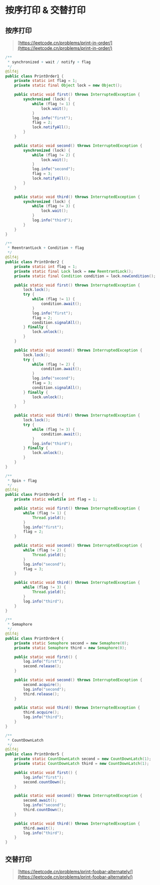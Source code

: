 # 按序打印 & 交替打印
## 按序打印
> [https://leetcode.cn/problems/print-in-order/](https://leetcode.cn/problems/print-in-order/)


<CodeGroup>
<CodeGroupItem title="Ans1" >

```java
/**
 * synchronized + wait / notify + flag
 */
@Slf4j
public class PrintOrder1 {
    private static int flag = 1;
    private static final Object lock = new Object();

    public static void first() throws InterruptedException {
        synchronized (lock) {
            while (flag != 1) {
                lock.wait();
            }
            log.info("first");
            flag = 2;
            lock.notifyAll();
        }
    }

    public static void second() throws InterruptedException {
        synchronized (lock) {
            while (flag != 2) {
                lock.wait();
            }
            log.info("second");
            flag = 3;
            lock.notifyAll();
        }
    }

    public static void third() throws InterruptedException {
        synchronized (lock) {
            while (flag != 3) {
                lock.wait();
            }
            log.info("third");
        }
    }
}

```
</CodeGroupItem>

<CodeGroupItem title="Ans2">

```java
/**
 * ReentrantLock + Condition + flag
 */
@Slf4j
public class PrintOrder2 {
    private static int flag = 1;
    private static final Lock lock = new ReentrantLock();
    private static final Condition condition = lock.newCondition();

    public static void first() throws InterruptedException {
        lock.lock();
        try {
            while (flag != 1) {
                condition.await();
            }
            log.info("first");
            flag = 2;
            condition.signalAll();
        } finally {
            lock.unlock();
        }
    }

    public static void second() throws InterruptedException {
        lock.lock();
        try {
            while (flag != 2) {
                condition.await();
            }
            log.info("second");
            flag = 3;
            condition.signalAll();
        } finally {
            lock.unlock();
        }
    }

    public static void third() throws InterruptedException {
        lock.lock();
        try {
            while (flag != 3) {
                condition.await();
            }
            log.info("third");
        } finally {
            lock.unlock();
        }
    }
}

```
</CodeGroupItem>

<CodeGroupItem title="Ans3">

```java
/**
 * Spin + flag
 */
@Slf4j
public class PrintOrder3 {
    private static volatile int flag = 1;

    public static void first() throws InterruptedException {
        while (flag != 1) {
            Thread.yield();
        }
        log.info("first");
        flag = 2;
    }

    public static void second() throws InterruptedException {
        while (flag != 2) {
            Thread.yield();
        }
        log.info("second");
        flag = 3;
    }

    public static void third() throws InterruptedException {
        while (flag != 3) {
            Thread.yield();
        }
        log.info("third");
    }
}
```
</CodeGroupItem>

<CodeGroupItem title="Ans4">

```java
/**
 * Semaphore
 */
@Slf4j
public class PrintOrder4 {
    private static Semaphore second = new Semaphore(0);
    private static Semaphore third = new Semaphore(0);

    public static void first() {
        log.info("first");
        second.release();
    }

    public static void second() throws InterruptedException {
        second.acquire();
        log.info("second");
        third.release();
    }

    public static void third() throws InterruptedException {
        third.acquire();
        log.info("third");
    }
}
```
</CodeGroupItem>

<CodeGroupItem title="Ans5">

```java
/**
 * CountDownLatch
 */
@Slf4j
public class PrintOrder5 {
    private static CountDownLatch second = new CountDownLatch(1);
    private static CountDownLatch third = new CountDownLatch(1);

    public static void first() {
        log.info("first");
        second.countDown();
    }

    public static void second() throws InterruptedException {
        second.await();
        log.info("second");
        third.countDown();
    }

    public static void third() throws InterruptedException {
        third.await();
        log.info("third");
    }
}
```
</CodeGroupItem>
</CodeGroup>


## 交替打印
> [https://leetcode.cn/problems/print-foobar-alternately/](https://leetcode.cn/problems/print-foobar-alternately/)

<CodeGroup>

<CodeGroupItem title="Ans1">

```java

```
</CodeGroupItem>

<CodeGroupItem title="">
</CodeGroupItem>

<CodeGroupItem title="">
</CodeGroupItem>

</CodeGroup>